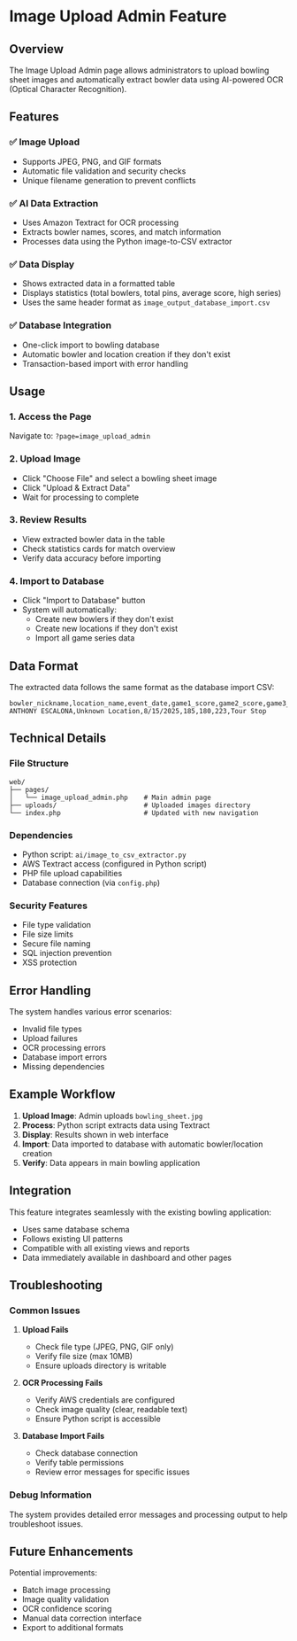 # Image Upload Admin Feature

## Overview

The Image Upload Admin page allows administrators to upload bowling sheet images and automatically extract bowler data using AI-powered OCR (Optical Character Recognition).

## Features

### ✅ **Image Upload**
- Supports JPEG, PNG, and GIF formats
- Automatic file validation and security checks
- Unique filename generation to prevent conflicts

### ✅ **AI Data Extraction**
- Uses Amazon Textract for OCR processing
- Extracts bowler names, scores, and match information
- Processes data using the Python image-to-CSV extractor

### ✅ **Data Display**
- Shows extracted data in a formatted table
- Displays statistics (total bowlers, total pins, average score, high series)
- Uses the same header format as `image_output_database_import.csv`

### ✅ **Database Integration**
- One-click import to bowling database
- Automatic bowler and location creation if they don't exist
- Transaction-based import with error handling

## Usage

### 1. **Access the Page**
Navigate to: `?page=image_upload_admin`

### 2. **Upload Image**
- Click "Choose File" and select a bowling sheet image
- Click "Upload & Extract Data"
- Wait for processing to complete

### 3. **Review Results**
- View extracted bowler data in the table
- Check statistics cards for match overview
- Verify data accuracy before importing

### 4. **Import to Database**
- Click "Import to Database" button
- System will automatically:
  - Create new bowlers if they don't exist
  - Create new locations if they don't exist
  - Import all game series data

## Data Format

The extracted data follows the same format as the database import CSV:

```csv
bowler_nickname,location_name,event_date,game1_score,game2_score,game3_score,series_type
ANTHONY ESCALONA,Unknown Location,8/15/2025,185,180,223,Tour Stop
```

## Technical Details

### **File Structure**
```
web/
├── pages/
│   └── image_upload_admin.php    # Main admin page
├── uploads/                      # Uploaded images directory
└── index.php                     # Updated with new navigation
```

### **Dependencies**
- Python script: `ai/image_to_csv_extractor.py`
- AWS Textract access (configured in Python script)
- PHP file upload capabilities
- Database connection (via `config.php`)

### **Security Features**
- File type validation
- File size limits
- Secure file naming
- SQL injection prevention
- XSS protection

## Error Handling

The system handles various error scenarios:
- Invalid file types
- Upload failures
- OCR processing errors
- Database import errors
- Missing dependencies

## Example Workflow

1. **Upload Image**: Admin uploads `bowling_sheet.jpg`
2. **Process**: Python script extracts data using Textract
3. **Display**: Results shown in web interface
4. **Import**: Data imported to database with automatic bowler/location creation
5. **Verify**: Data appears in main bowling application

## Integration

This feature integrates seamlessly with the existing bowling application:
- Uses same database schema
- Follows existing UI patterns
- Compatible with all existing views and reports
- Data immediately available in dashboard and other pages

## Troubleshooting

### **Common Issues**

1. **Upload Fails**
   - Check file type (JPEG, PNG, GIF only)
   - Verify file size (max 10MB)
   - Ensure uploads directory is writable

2. **OCR Processing Fails**
   - Verify AWS credentials are configured
   - Check image quality (clear, readable text)
   - Ensure Python script is accessible

3. **Database Import Fails**
   - Check database connection
   - Verify table permissions
   - Review error messages for specific issues

### **Debug Information**
The system provides detailed error messages and processing output to help troubleshoot issues.

## Future Enhancements

Potential improvements:
- Batch image processing
- Image quality validation
- OCR confidence scoring
- Manual data correction interface
- Export to additional formats
